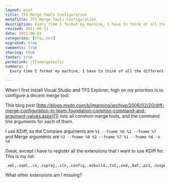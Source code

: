 ```yaml
---
layout: post
title: TFS Merge Tools Configuration
metaTitle: TFS Merge Tools Configuration
description: Every time I format my machine, I have to think of all the different file extensions I work with. Here is my list.
revised: 2011-06-13
date: 2011-06-01
categories: [tfs,.net]
migrated: true
comments: true
sharing: true
footer: true
permalink: /tfsmergetools/
summary: | 
  Every time I format my machine, I have to think of all the different file extensions I work with. Here is my list.

---
```

When I first install Visual Studio and TFS Explorer, high on my priorities is to configure a decent merge tool.

This blog post [http://blogs.msdn.com/b/jmanning/archive/2006/02/20/diff-merge-configuration-in-team-foundation-common-command-and-argument-values.aspx][1] lists all common merge tools, and the command line arguments for each of them.

I use KDiff, so the Compare arguments are `%1 --fname %6 %2 --fname %7` and Merge arguments are `%3 --fname %8 %2 --fname %7 %1 --fname %6 -o %4`

Great, except I have to register all the extensions that I want to use KDiff for. This is my list:

    .xml,.xaml,.cs,.csproj,.sln,.config,.msbuild,.txt,.cmd,.bat,.ps1,.nuspec,.xsd,.tasks,.xsl,.resx,.vb,.sql,.rptproj,.rdl,.rss

What other extensions am I missing? 

  [1]: http://blogs.msdn.com/b/jmanning/archive/2006/02/20/diff-merge-configuration-in-team-foundation-common-command-and-argument-values.aspx